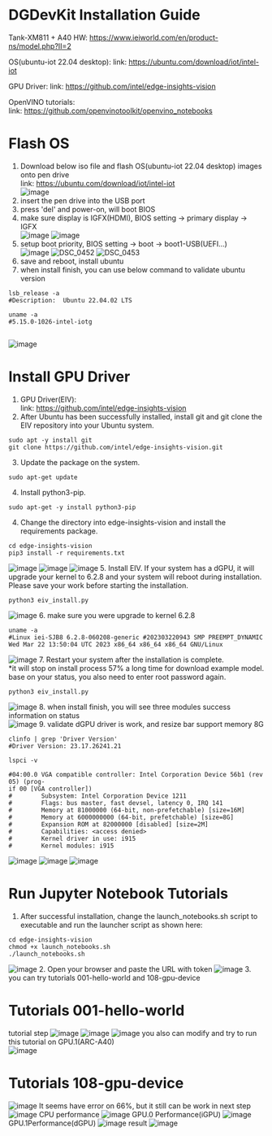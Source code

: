 # DGDevKit Installation Guide

Tank-XM811 + A40
HW: https://www.ieiworld.com/en/product-ns/model.php?II=2

OS(ubuntu-iot 22.04 desktop):
link: https://ubuntu.com/download/iot/intel-iot
    
GPU Driver:
link: https://github.com/intel/edge-insights-vision
   
OpenVINO tutorials:   
link: https://github.com/openvinotoolkit/openvino_notebooks
   
# Flash OS   
1. Download below iso file and flash OS(ubuntu-iot 22.04 desktop) images onto pen drive    
link: https://ubuntu.com/download/iot/intel-iot    
      ![image](/uploads/813652a90b8d228340d24fe902a0e4eb/image.png)
2. insert the pen drive into the USB port    
3. press 'del' and power-on, will boot BIOS  
4. make sure display is IGFX(HDMI), BIOS setting -> primary display -> IGFX  
![image](/uploads/b1c842edc8cfd61eb94401b4afbd0142/image.png)
![image](/uploads/360b35931cffb30d31788192f53cc1d4/image.png)
5. setup boot priority, BIOS setting -> boot -> boot1-USB(UEFI...)   
![image](/uploads/1a1892961a50c7532120edd306121ebb/image.png)
![DSC_0452](/uploads/f3e2dfaaeabe8d57aa03d1551e48968c/DSC_0452.JPG)
![DSC_0453](/uploads/425ab80b89b2797c30b2efd7a36f8951/DSC_0453.JPG)
6. save and reboot, install ubuntu    
7. when install finish, you can use below command to validate ubuntu version
```shell
lsb_release -a
#Description:  Ubuntu 22.04.02 LTS
   
uname -a   
#5.15.0-1026-intel-iotg 
   
```
![image](/uploads/d6dca4ff50b35d462e6e72b0b70af55d/image.png)
   
# Install GPU Driver   
1. GPU Driver(EIV):    
link: https://github.com/intel/edge-insights-vision
2. After Ubuntu has been successfully installed, install git and git clone the EIV repository into your Ubuntu system.   
```shell
sudo apt -y install git
git clone https://github.com/intel/edge-insights-vision.git
```
3. Update the package on the system.
```shell
sudo apt-get update
```
4. Install python3-pip.
```shell
sudo apt-get -y install python3-pip
```
4. Change the directory into edge-insights-vision and install the requirements package.
```shell
cd edge-insights-vision
pip3 install -r requirements.txt
```
![image](/uploads/873ab1e7df6e3b60725da29a788964a2/image.png)
![image](/uploads/e5d83c6af242acb6cf254aec94cc6a0e/image.png)
![image](/uploads/b3653e6f9157778620fa566f7790d686/image.png)
5. Install EIV. If your system has a dGPU, it will upgrade your kernel to 6.2.8 and your system will reboot during installation. Please save your work before starting the installation.
```shell
python3 eiv_install.py
```
![image](/uploads/26c506f6f81b63623b375dc9ef1e1ba0/image.png)
6. make sure you were upgrade to kernel 6.2.8    
```shell
uname -a
#Linux iei-SJB8 6.2.8-060208-generic #202303220943 SMP PREEMPT_DYNAMIC Wed Mar 22 13:50:04 UTC 2023 x86_64 x86_64 x86_64 GNU/Linux
```
![image](/uploads/0ea16756409c83dbe9b5a7050b973965/image.png)
7. Restart your system after the installation is complete.     
*it will stop on install process 57% a long time for download example model.  
base on your status, you also need to enter root password again.
```shell
python3 eiv_install.py
```
![image](/uploads/7275a342a7e6e8339957813cf5800183/image.png)
8. when install finish, you will see three modules success information on status    
![image](/uploads/5babc22e933bb26d2a7dce7528bc7e29/image.png)
9. validate dGPU driver is work, and resize bar support memory 8G  
```shell
clinfo | grep 'Driver Version'
#Driver Version: 23.17.26241.21
    
lspci -v

#04:00.0 VGA compatible controller: Intel Corporation Device 56b1 (rev 05) (prog-                                                                                 if 00 [VGA controller])
#        Subsystem: Intel Corporation Device 1211
#        Flags: bus master, fast devsel, latency 0, IRQ 141
#        Memory at 81000000 (64-bit, non-prefetchable) [size=16M]
#        Memory at 6000000000 (64-bit, prefetchable) [size=8G]
#        Expansion ROM at 82000000 [disabled] [size=2M]
#        Capabilities: <access denied>
#        Kernel driver in use: i915
#        Kernel modules: i915

```
![image](/uploads/2f716425034a6241d02dd96e54406444/image.png)
![image](/uploads/5dccb179a1ab85771eb8e222f42e790b/image.png)
![image](/uploads/4101fda085946191a502dca840d6007d/image.png)
  
  
# Run Jupyter Notebook Tutorials   
1. After successful installation, change the launch_notebooks.sh script to executable and run the launcher script as shown here:
```shell
cd edge-insights-vision
chmod +x launch_notebooks.sh
./launch_notebooks.sh
```
![image](/uploads/c8a46549e596b1ac3a25408a6739c244/image.png)
2. Open your browser and paste the URL with token 
![image](/uploads/df288a87c4829fe2e46fc95a52cd2f14/image.png)
3. you can try tutorials 001-hello-world and 108-gpu-device   
   
# Tutorials 001-hello-world
tutorial step
![image](/uploads/694fcef5fe0cc5d935c593c6dd72a503/image.png)
![image](/uploads/d11b8c94939eb58317cd4d101aa1036f/image.png)
![image](/uploads/3cf04180936d65cb16b999ff8cb096f6/image.png)
you also can modify and try to run this tutorial on GPU.1(ARC-A40)   
![image](/uploads/2f4abb6e52dd39638bfb6378e9121d54/image.png)
   
# Tutorials 108-gpu-device
![image](/uploads/2a7d06f77fc0e777cc47d7fff78ea330/image.png)
It seems have error on 66%, but it still can be work in next step
![image](/uploads/fe24917207cf70186dfec9c60047c9a0/image.png)
CPU performance
![image](/uploads/dc2f6b75cc5e62815e06436fc49aba12/image.png)
GPU.0 Performance(iGPU)
![image](/uploads/74dd032537a4934952b1b6d6b9dfbd72/image.png)
GPU.1Performance(dGPU)
![image](/uploads/230c32d703bf8448ab5fcf4e21af2748/image.png)
result
![image](/uploads/bfca1ee1c5ea5921a09ed2cb2c507c97/image.png)